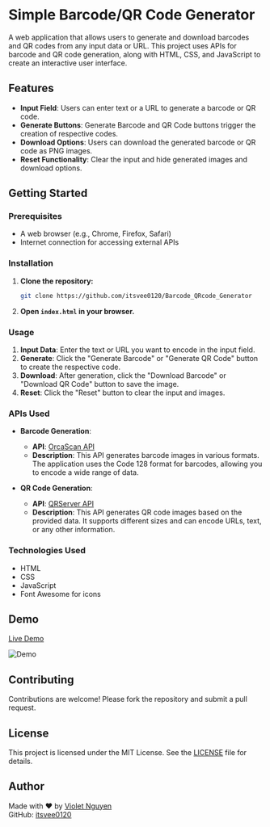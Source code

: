 
# Simple Barcode/QR Code Generator

A web application that allows users to generate and download barcodes and QR codes from any input data or URL. This project uses APIs for barcode and QR code generation, along with HTML, CSS, and JavaScript to create an interactive user interface.

## Features

- **Input Field**: Users can enter text or a URL to generate a barcode or QR code.
- **Generate Buttons**: Generate Barcode and QR Code buttons trigger the creation of respective codes.
- **Download Options**: Users can download the generated barcode or QR code as PNG images.
- **Reset Functionality**: Clear the input and hide generated images and download options.

## Getting Started

### Prerequisites

- A web browser (e.g., Chrome, Firefox, Safari)
- Internet connection for accessing external APIs

### Installation

1. **Clone the repository:**

   ```bash
   git clone https://github.com/itsvee0120/Barcode_QRcode_Generator
   ```

2. **Open `index.html` in your browser.**

### Usage

1. **Input Data**: Enter the text or URL you want to encode in the input field.
2. **Generate**: Click the "Generate Barcode" or "Generate QR Code" button to create the respective code.
3. **Download**: After generation, click the "Download Barcode" or "Download QR Code" button to save the image.
4. **Reset**: Click the "Reset" button to clear the input and images.

### APIs Used

- **Barcode Generation**: 
  - **API**: [OrcaScan API](https://barcode.orcascan.com)
  - **Description**: This API generates barcode images in various formats. The application uses the Code 128 format for barcodes, allowing you to encode a wide range of data.

- **QR Code Generation**: 
  - **API**: [QRServer API](https://goqr.me/api/)
  - **Description**: This API generates QR code images based on the provided data. It supports different sizes and can encode URLs, text, or any other information.

### Technologies Used

- HTML
- CSS
- JavaScript
- Font Awesome for icons

## Demo
 [Live Demo](https://itsvee0120.github.io/Barcode_QRcode_Generator/)

![Demo](path/to/demo/image.png)

## Contributing

Contributions are welcome! Please fork the repository and submit a pull request.

## License

This project is licensed under the MIT License. See the [LICENSE](LICENSE) file for details.

## Author

Made with ❤️ by [Violet Nguyen](https://linkedin.com/in/violetnguyen0120/)  
GitHub: [itsvee0120](https://github.com/itsvee0120)

